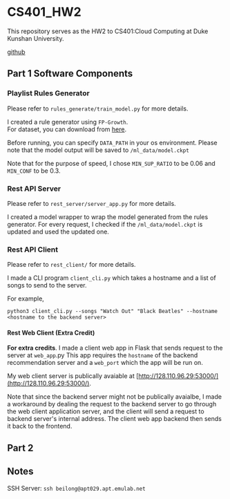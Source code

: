 # CS401_HW2

This repository serves as the HW2 to CS401:Cloud Computing at Duke Kunshan University.

[github](https://github.com/Beilong-Tang/CS401_HW2)


## Part 1 Software Components

### Playlist Rules Generator

Please refer to `rules_generate/train_model.py` for more details.

I created a rule generator using `FP-Growth`.  
For dataset, you can download from [here](https://homepages.dcc.ufmg.br/~cunha/hosted/cloudcomp-2023s2-datasets/). 

Before running, you can specify `DATA_PATH` in your os environment. 
Please note that the model output will be saved to `/ml_data/model.ckpt`

Note that for the purpose of speed, I chose `MIN_SUP_RATIO` to be 0.06 and `MIN_CONF` to be 0.3. 

### Rest API Server

Please refer to `rest_server/server_app.py` for more details.

I created a model wrapper to wrap the model generated from the rules generator. 
For every request, I checked if the `/ml_data/model.ckpt` is updated and used the 
updated one. 

### Rest API Client

Please refer to `rest_client/` for more details. 

I made a CLI program `client_cli.py` which takes a hostname and a list of songs to send to the 
server. 

For example, 

```shell
python3 client_cli.py --songs "Watch Out" "Black Beatles" --hostname <hostname to the backend server>
```

#### Rest Web Client (Extra Credit)

__For extra credits__. I made a client web app in Flask that sends request to the server at `web_app`.py
This app requires the `hostname` of the backend recommendation server and a `web_port` which the app will be run on.

My web client server is publically avaiable at [http://128.110.96.29:53000/](http://128.110.96.29:53000/). 

Note that since the backend server might not be publically avaialbe, I made a workaround by dealing the request 
to the backend server to go through the web client application server, and the client will send a request to backend 
server's internal address. The client web app backend then sends it back to the frontend. 

## Part 2

## Notes

SSH Server: `ssh beilong@apt029.apt.emulab.net`
